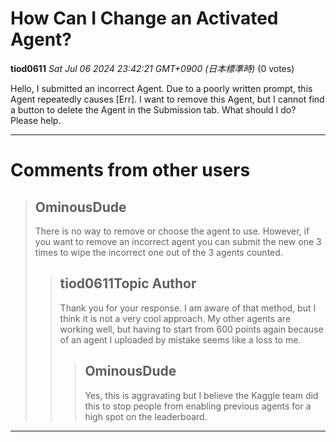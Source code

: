 # How Can I Change an Activated Agent?

**tiod0611** *Sat Jul 06 2024 23:42:21 GMT+0900 (日本標準時)* (0 votes)

Hello, I submitted an incorrect Agent. Due to a poorly written prompt, this Agent repeatedly causes [Err]. I want to remove this Agent, but I cannot find a button to delete the Agent in the Submission tab. What should I do? Please help.



---

 # Comments from other users

> ## OminousDude
> 
> There is no way to remove or choose the agent to use. However, if you want to remove an incorrect agent you can submit the new one 3 times to wipe the incorrect one out of the 3 agents counted.
> 
> 
> 
> > ## tiod0611Topic Author
> > 
> > Thank you for your response. I am aware of that method, but I think it is not a very cool approach. My other agents are working well, but having to start from 600 points again because of an agent I uploaded by mistake seems like a loss to me.
> > 
> > 
> > 
> > > ## OminousDude
> > > 
> > > Yes, this is aggravating but I believe the Kaggle team did this to stop people from enabling previous agents for a high spot on the leaderboard.
> > > 
> > > 
> > > 


---

